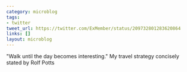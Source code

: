 ```yaml
---
category: microblog
tags:
- twitter
tweet_url: https://twitter.com/ExMember/status/209732801283620864
links: []
layout: microblog
---
```

"Walk until the day becomes interesting." My travel strategy concisely stated by Rolf Potts

